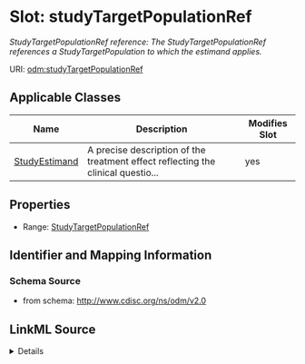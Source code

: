 # Slot: studyTargetPopulationRef


_StudyTargetPopulationRef reference: The StudyTargetPopulationRef references a StudyTargetPopulation to which the estimand applies._



URI: [odm:studyTargetPopulationRef](http://www.cdisc.org/ns/odm/v2.0/studyTargetPopulationRef)



<!-- no inheritance hierarchy -->




## Applicable Classes

| Name | Description | Modifies Slot |
| --- | --- | --- |
[StudyEstimand](StudyEstimand.md) | A precise description of the treatment effect reflecting the clinical questio... |  yes  |







## Properties

* Range: [StudyTargetPopulationRef](StudyTargetPopulationRef.md)





## Identifier and Mapping Information







### Schema Source


* from schema: http://www.cdisc.org/ns/odm/v2.0




## LinkML Source

<details>
```yaml
name: studyTargetPopulationRef
description: 'StudyTargetPopulationRef reference: The StudyTargetPopulationRef references
  a StudyTargetPopulation to which the estimand applies.'
from_schema: http://www.cdisc.org/ns/odm/v2.0
rank: 1000
identifier: false
alias: studyTargetPopulationRef
domain_of:
- StudyEstimand
range: StudyTargetPopulationRef

```
</details>